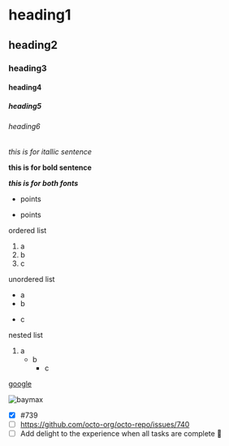 # heading1
## heading2
### heading3
#### heading4
##### heading5
###### heading6
*this is for itallic sentence* 

**this is for bold sentence**

***this is for both fonts***

- points

* points

ordered list
 1. a
 2. b
 3. c
 
 unordered list
  - a
  - b
  * c 
  
 nested list
  1. a
      - b
        - c

[google](www.google.com)

![baymax](https://encrypted-tbn0.gstatic.com/images?q=tbn:ANd9GcSXarbZQh_d1IeqD76KqubwmlZvfc6zGJkhcQ&usqp=CAU0)

- [x] #739
- [ ] https://github.com/octo-org/octo-repo/issues/740
- [ ] Add delight to the experience when all tasks are complete :tada:
